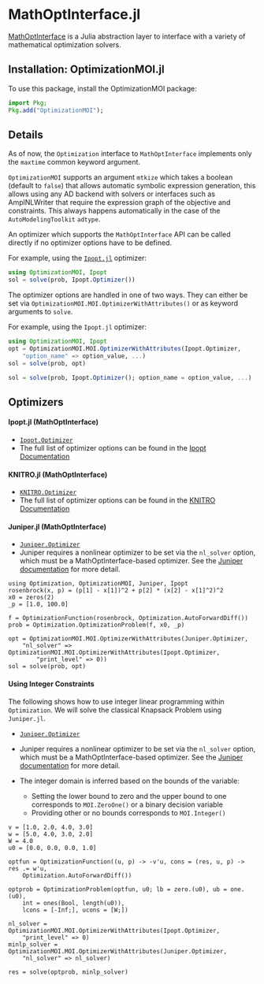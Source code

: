 # MathOptInterface.jl

[MathOptInterface](https://github.com/jump-dev/MathOptInterface.jl) is a Julia
abstraction layer to interface with a variety of mathematical optimization solvers.

## Installation: OptimizationMOI.jl

To use this package, install the OptimizationMOI package:

```julia
import Pkg;
Pkg.add("OptimizationMOI");
```

## Details

As of now, the `Optimization` interface to `MathOptInterface` implements only
the `maxtime` common keyword argument.

`OptimizationMOI` supports an argument `mtkize` which takes a boolean (default to `false`)
that allows automatic symbolic expression generation, this allows using any AD backend with
solvers or interfaces such as AmplNLWriter that require the expression graph of the objective
and constraints. This always happens automatically in the case of the `AutoModelingToolkit`
`adtype`.

An optimizer which supports the `MathOptInterface` API can be called
directly if no optimizer options have to be defined.

For example, using the [`Ipopt.jl`](https://github.com/jump-dev/Ipopt.jl)
optimizer:

```julia
using OptimizationMOI, Ipopt
sol = solve(prob, Ipopt.Optimizer())
```

The optimizer options are handled in one of two ways. They can either be set via
`OptimizationMOI.MOI.OptimizerWithAttributes()` or as keyword arguments to `solve`.

For example, using the `Ipopt.jl` optimizer:

```julia
using OptimizationMOI, Ipopt
opt = OptimizationMOI.MOI.OptimizerWithAttributes(Ipopt.Optimizer,
    "option_name" => option_value, ...)
sol = solve(prob, opt)

sol = solve(prob, Ipopt.Optimizer(); option_name = option_value, ...)
```

## Optimizers

#### Ipopt.jl (MathOptInterface)

  - [`Ipopt.Optimizer`](https://github.com/jump-dev/Ipopt.jl)
  - The full list of optimizer options can be found in the [Ipopt Documentation](https://coin-or.github.io/Ipopt/OPTIONS.html#OPTIONS_REF)

#### KNITRO.jl (MathOptInterface)

  - [`KNITRO.Optimizer`](https://github.com/jump-dev/KNITRO.jl)
  - The full list of optimizer options can be found in the [KNITRO Documentation](https://www.artelys.com/docs/knitro//3_referenceManual/callableLibraryAPI.html)

#### Juniper.jl (MathOptInterface)

  - [`Juniper.Optimizer`](https://github.com/lanl-ansi/Juniper.jl)
  - Juniper requires a nonlinear optimizer to be set via the `nl_solver` option,
    which must be a MathOptInterface-based optimizer. See the
    [Juniper documentation](https://github.com/lanl-ansi/Juniper.jl) for more
    detail.

```@example MOI
using Optimization, OptimizationMOI, Juniper, Ipopt
rosenbrock(x, p) = (p[1] - x[1])^2 + p[2] * (x[2] - x[1]^2)^2
x0 = zeros(2)
_p = [1.0, 100.0]

f = OptimizationFunction(rosenbrock, Optimization.AutoForwardDiff())
prob = Optimization.OptimizationProblem(f, x0, _p)

opt = OptimizationMOI.MOI.OptimizerWithAttributes(Juniper.Optimizer,
    "nl_solver" => OptimizationMOI.MOI.OptimizerWithAttributes(Ipopt.Optimizer,
        "print_level" => 0))
sol = solve(prob, opt)
```

#### Using Integer Constraints

The following shows how to use integer linear programming within `Optimization`. We will solve the classical Knapsack Problem using `Juniper.jl`.

  - [`Juniper.Optimizer`](https://github.com/lanl-ansi/Juniper.jl)

  - Juniper requires a nonlinear optimizer to be set via the `nl_solver` option,
    which must be a MathOptInterface-based optimizer. See the
    [Juniper documentation](https://github.com/lanl-ansi/Juniper.jl) for more
    detail.
  - The integer domain is inferred based on the bounds of the variable:
    
      + Setting the lower bound to zero and the upper bound to one corresponds to `MOI.ZeroOne()` or a binary decision variable
      + Providing other or no bounds corresponds to `MOI.Integer()`

```@example MOI
v = [1.0, 2.0, 4.0, 3.0]
w = [5.0, 4.0, 3.0, 2.0]
W = 4.0
u0 = [0.0, 0.0, 0.0, 1.0]

optfun = OptimizationFunction((u, p) -> -v'u, cons = (res, u, p) -> res .= w'u,
    Optimization.AutoForwardDiff())

optprob = OptimizationProblem(optfun, u0; lb = zero.(u0), ub = one.(u0),
    int = ones(Bool, length(u0)),
    lcons = [-Inf;], ucons = [W;])

nl_solver = OptimizationMOI.MOI.OptimizerWithAttributes(Ipopt.Optimizer,
    "print_level" => 0)
minlp_solver = OptimizationMOI.MOI.OptimizerWithAttributes(Juniper.Optimizer,
    "nl_solver" => nl_solver)

res = solve(optprob, minlp_solver)
```
